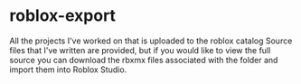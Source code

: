 # roblox-export
 All the projects I've worked on that is uploaded to the roblox catalog
Source files that I've written are provided, but if you would like to view the full source you can download the rbxmx files associated with the folder and import them into Roblox Studio.